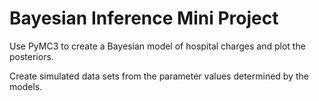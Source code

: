 # Bayesian Inference Mini Project  

Use PyMC3 to create a Bayesian model of hospital charges and plot the posteriors.  

Create simulated data sets from the parameter values determined by the models. 

